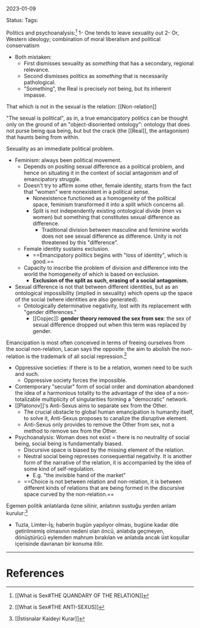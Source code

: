 2023-01-09

Status: 
Tags: 

Politics and psychoanalysis:[^1]
	1- One tends to leave sexuality out
	2- Or, Western ideology; combination of moral liberalism and political conservatism
* Both mistaken:
    * First dismisses sexuality as *something* that has a secondary, regional relevance.
    * Second dismisses politics as *something* that is necessarily pathological.
    * "Something", the Real is precisely not being, but its inherent impasse.

That which is not in the sexual is the relation: [[Non-relation]]

"The sexual is political", as in, a true emancipatory politics can be thought only on the ground of an "object-disoriented ontology": ontology that does not purse being qua being, but but the crack (the [[Real]], the antagonism) that haunts being from within.

Sexuality as an immediate political problem.
* Feminism: always been political movement.
    * Depends on positing sexual difference as a political problem, and hence on situating it in the context of social antagonism and of emancipatory struggle.
    * Doesn't try to affirm some other, female identity, starts from the fact that "women" were nonexistent in a political sense.
        * Nonexistence functioned as a homogeneity of the political space, feminism transformed it into a split which concerns all.
        * Split is not independently existing ontological divide (men vs women) but something that constitutes sexual difference as difference.
            * Traditional division between masculine and feminine worlds does not see sexual difference as difference. Unity is not threatened by this "difference".
    * Female identity sustains exclusion.
        * ==Emancipatory politics begins with "loss of identity", which is good.==
    - Capacity to inscribe the problem of division and difference into the world the homogeneity of which is based on exclusion.
        * **Exclusion of the split as such, erasing of a social antagonism.**
* Sexual difference is not that between different identities, but as an ontological impossibility (implied in sexuality) which opens up the space of the social (where identities are also generated).
    * Ontologically determinative negativity, lost with its replacement with "gender differences."
        * [[Copjec]]: **gender theory removed the sex from sex**: the sex of sexual difference dropped out when this term was replaced by gender.

Emancipation is most often conceived in terms of freeing ourselves from the social non-relation, Lacan says the opposite: the aim to abolish the non-relation is the trademark of all social repression.[^2]
* Oppressive societies: if there is to be a relation, women need to be such and such.
	* Oppressive society forces the impossible.
* Contemporary "secular" form of social order and domination abandoned the idea of a harmonious totality to the advantage of the idea of a non-totalizable multiplicity of singularities forming a "democratic" network.
* [[Platonov]]'s Anti-Sexus aims to separate sex from the Other.
	* The crucial obstacle to global human emancipation is humanity itself, to solve it, Anti-Sexus proposes to canalize the disruptive element.
	* Anti-Sexus only provides to remove the Other from sex, not a method to remove sex from the Other.
* Psychoanalysis: Woman does not exist = there is no neutrality of social being, social being is fundamentally biased.
	* Discursive space is biased by the missing element of the relation.
	* Neutral social being represses consequential negativity. It is another form of the narrative of the relation, it is accompanied by the idea of some kind of self-regulation.
	    * E.g. "the invisible hand of the market"	
	 - ==Choice is not between relation and non-relation, it is between different kinds of relations that are being formed in the discursive space curved by the non-relation.==

Egemen politik anlatılarda özne silinir, anlatının sustuğu yerden anlam kurulur:[^3]
- Tuzla, Limter-İş; haberin bugün yapılıyor olması, bugüne kadar dile getirilmemiş olmasının nedeni olan öncü, anlatıda geçmeyen, dönüştürücü eylemden mahrum bırakılan ve anlatıda ancak üst koşullar içerisinde davranan bir konuma itilir.

---
# References

[^1]: [[What is Sex#THE QUANDARY OF THE RELATION]]
[^2]: [[What is Sex#THE ANTI-SEXUS]]
[^3]: [[İstisnalar Kaideyi Kurar]]